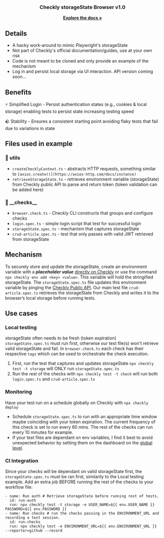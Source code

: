<!-- PROJECT LOGO -->
<br />
<div align="center">
<h3 align="center">Checkly storageState Browser v1.0</h3>
  <p align="center">
    <a href="https://www.checklyhq.com/docs/"><strong>Explore the docs »</strong></a>
    <br />
  </p>
</div>

<!-- Details -->

## Details
- A hacky work-around to mimic Playwright's storageState
- Not part of Checkly's official documentation/guides, use at your own risk
- Code is not meant to be cloned and only provide an example of the mechanism
- Log in and persist local storage via UI interaction. API version coming soon...
  
## Benefits
⚡️ Simplified Login - Persist authentication states (e.g., cookies & local storage) enabling tests to persist state increasing testing speed
<br />

🪨 Stability - Ensures a consistent starting point avoiding flaky tests that fail due to variations in state

## Files used in example

### 📁 utils
- `createChecklyContext.ts` - abstracts HTTP requests, something similar to `[axios.create()](https://axios-http.com/docs/instance)`
- `retrieveStorageState.ts` - retrieves environment variable (storageState) from Checkly public API to parse and return token
(token validation can be added here)

### 📁 \_\_checks\_\_
- `browser.check.ts` - Checkly CLI constructs that groups and configure checks
- `login.spec.ts` - simple login script that test for successful login
- `storageState.spec.ts` - mechanism that captures storageState
- `crud-article.spec.ts` - test that only passes with valid JWT retrieved from storageState
  
## Mechanism
To securely store and update the storageState, create an environment variable with a ***placeholder value*** [directly on Checkly](https://app.checklyhq.com/environment-variables) or use the command `npx checkly env add <key> <value>`. This variable will hold the stringified storageState. The `storageState.spec.ts` file updates this environment variable by pinging the [Checkly Public API](https://developers.checklyhq.com/reference/getv1variables). Our main test file `crud-article.spec.ts` retrieves the storageState from Checkly and writes it to the browser’s local storage before running tests.

## Use cases
### Local testing
storageState often needs to be fresh (token expiration) `storageState.spec.ts` must run first, otherwise our test file(s) won't retrieve valid storageState and fail. In `browser.check.ts` each check has their respective `tags` which can be used to orchestrate the check execution.
1) First, run the test that captures and updates storageState `npx checkly test -t storage` will ONLY run `storageState.spec.ts`
2) Run the rest of the checks with `npx checkly test -t check` will run both `login.spec.ts` and `crud-article.spec.ts` 

### Monitoring
Have your test run on a schedule globally on Checkly with `npx checkly deploy`
- Schedule `storageState.spec.ts` to run with an appropriate time window maybe coinciding with your token expiration. The current frequency of this check is set to run every 60 mins. The rest of the checks can run every 10 minutes for example.
- If your test files are dependant on env variables, I find it best to avoid unexpected behavior by setting them on the dashboard on the [global level](https://app.checklyhq.com/environment-variables).

### CI Integration
Since your checks will be dependant on valid storageState first, the `storageState.spec.ts` must be ran first, similarily to the Local testing example. Add an extra job BEFORE running the rest of the checks to your workflow file:

```
- name: Run auth # Retrieve storageState before running rest of tests.
  id: run-auth
  run: npx checkly test -t storage -e USER_NAME=${{ env.USER_NAME }} PASSWORD=${{ env.PASSWORD }}
- name: Run checks # run the checks passing in the ENVIRONMENT_URL and recording a test session.
  id: run-checks
  run: npx checkly test -e ENVIRONMENT_URL=${{ env.ENVIRONMENT_URL }} --reporter=github --record
